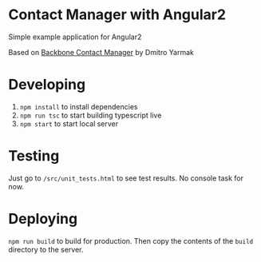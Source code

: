 Contact Manager with Angular2
=============================

Simple example application for Angular2

Based on [Backbone Contact Manager](https://github.com/dmytroyarmak/backbone-contact-manager/) by Dmitro Yarmak

Developing
==========
1) `npm install` to install dependencies
2) `npm run tsc` to start building typescript live
3) `npm start` to start local server

Testing
=======
Just go to `/src/unit_tests.html` to see test results. No console task for now.

Deploying
=========
`npm run build` to build for production. Then copy the contents of the `build` directory to the server.

